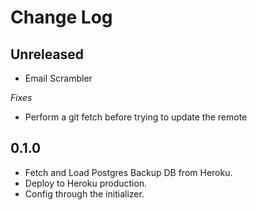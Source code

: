 # Change Log

## Unreleased

- Email Scrambler

*Fixes*

- Perform a git fetch before trying to update the remote

## 0.1.0

- Fetch and Load Postgres Backup DB from Heroku.
- Deploy to Heroku production.
- Config through the initializer.
